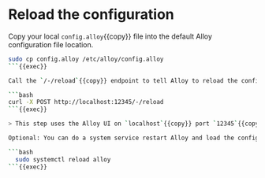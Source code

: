 # Reload the configuration

Copy your local `config.alloy`{{copy}} file into the default Alloy configuration file location.

```bash
sudo cp config.alloy /etc/alloy/config.alloy
```{{exec}}

Call the `/-/reload`{{copy}} endpoint to tell Alloy to reload the configuration file without a system service restart.

```bash
curl -X POST http://localhost:12345/-/reload
```{{exec}}

> This step uses the Alloy UI on `localhost`{{copy}} port `12345`{{copy}}. If you chose to run Alloy in a Docker container, make sure you use the `--server.http.listen-addr=`{{copy}} argument. If you don’t use this argument, the [debugging UI](https://grafana.com/docs/alloy/latest/troubleshoot/debug/#alloy-ui) won’t be available outside of the Docker container.

Optional: You can do a system service restart Alloy and load the configuration file:

```bash
  sudo systemctl reload alloy
```{{exec}}
